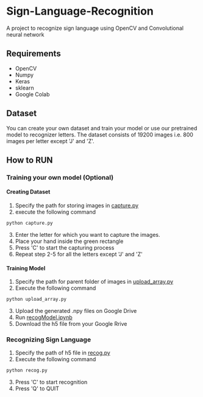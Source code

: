 # Sign-Language-Recognition
A project to recognize sign language using OpenCV and Convolutional neural network

## Requirements
* OpenCV
* Numpy
* Keras
* sklearn
* Google Colab

## Dataset
You can create your own dataset and train your model or use our pretrained model to recognizer letters. The dataset consists of 19200 images i.e. 800 images per letter except 'J' and 'Z'. 

## How to RUN
### Training your own model (Optional)
#### Creating Dataset
1. Specify the path for storing images in [capture.py](https://github.com/sankalpjain99/Sign-Language-Recognition/blob/master/capture.py)
2. execute the following command
```bash
python capture.py
```
3. Enter the letter for which you want to capture the images.
4. Place your hand inside the green rectangle
5. Press 'C' to start the capturing process
6. Repeat step 2-5 for all the letters except 'J' and 'Z'

#### Training Model
1. Specify the path for parent folder of images in [upload_array.py](https://github.com/sankalpjain99/Sign-Language-Recognition/blob/master/upload_array.py)
2. Execute the following command
```bash
python upload_array.py
```
3. Upload the generated .npy files on Google Drive
4. Run [recogModel.ipynb](https://github.com/sankalpjain99/Sign-Language-Recognition/blob/master/recogModel.ipynb)
5. Download the h5 file from your Google Rrive

### Recognizing Sign Language
1. Specify the path of h5 file in [recog.py](https://github.com/sankalpjain99/Sign-Language-Recognition/blob/master/recog.py)
2. Execute the following command
```bash
python recog.py
```
3. Press 'C' to start recognition
4. Press 'Q' to QUIT
